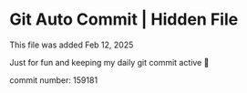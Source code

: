 # Git Auto Commit | Hidden File

This file was added Feb 12, 2025

Just for fun and keeping my daily git commit active 🤪

commit number: 159181

